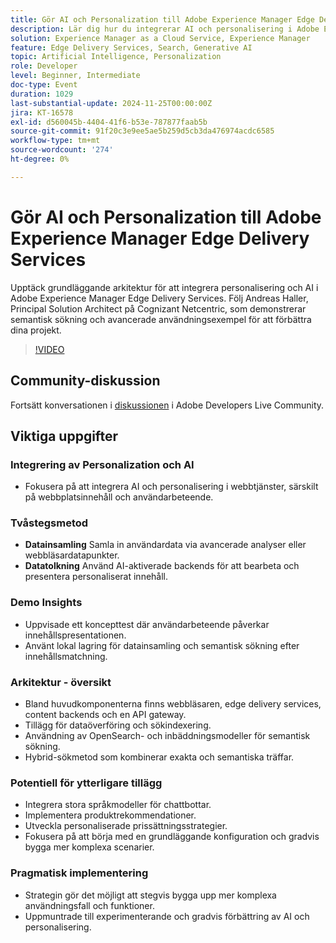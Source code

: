 ```yaml
---
title: Gör AI och Personalization till Adobe Experience Manager Edge Delivery Services
description: Lär dig hur du integrerar AI och personalisering i Adobe Experience Manager Edge Delivery Services med grundläggande arkitektur, semantisk sökning och avancerade användningsexempel från Andreas Haller, Principal Solution Architect på Cognizant Netcentric.
solution: Experience Manager as a Cloud Service, Experience Manager
feature: Edge Delivery Services, Search, Generative AI
topic: Artificial Intelligence, Personalization
role: Developer
level: Beginner, Intermediate
doc-type: Event
duration: 1029
last-substantial-update: 2024-11-25T00:00:00Z
jira: KT-16578
exl-id: d560045b-4404-41f6-b53e-787877faab5b
source-git-commit: 91f20c3e9ee5ae5b259d5cb3da476974acdc6585
workflow-type: tm+mt
source-wordcount: '274'
ht-degree: 0%

---
```


# Gör AI och Personalization till Adobe Experience Manager Edge Delivery Services

Upptäck grundläggande arkitektur för att integrera personalisering och AI i Adobe Experience Manager Edge Delivery Services. Följ Andreas Haller, Principal Solution Architect på Cognizant Netcentric, som demonstrerar semantisk sökning och avancerade användningsexempel för att förbättra dina projekt.

>[!VIDEO](https://video.tv.adobe.com/v/3440410/?learn=on&enablevpops&captions=swe)

## Community-diskussion

Fortsätt konversationen i [diskussionen](https://adobe.ly/3Z0PtJF) i Adobe Developers Live Community.

## Viktiga uppgifter

### Integrering av Personalization och AI

* Fokusera på att integrera AI och personalisering i webbtjänster, särskilt på webbplatsinnehåll och användarbeteende.

### Tvåstegsmetod

* **Datainsamling** Samla in användardata via avancerade analyser eller webbläsardatapunkter.
* **Datatolkning** Använd AI-aktiverade backends för att bearbeta och presentera personaliserat innehåll.

### Demo Insights

* Uppvisade ett koncepttest där användarbeteende påverkar innehållspresentationen.
* Använt lokal lagring för datainsamling och semantisk sökning efter innehållsmatchning.

### Arkitektur - översikt

* Bland huvudkomponenterna finns webbläsaren, edge delivery services, content backends och en API gateway.
* Tillägg för dataöverföring och sökindexering.
* Användning av OpenSearch- och inbäddningsmodeller för semantisk sökning.
* Hybrid-sökmetod som kombinerar exakta och semantiska träffar.

### Potentiell för ytterligare tillägg

* Integrera stora språkmodeller för chattbottar.
* Implementera produktrekommendationer.
* Utveckla personaliserade prissättningsstrategier.
* Fokusera på att börja med en grundläggande konfiguration och gradvis bygga mer komplexa scenarier.

### Pragmatisk implementering

* Strategin gör det möjligt att stegvis bygga upp mer komplexa användningsfall och funktioner.
* Uppmuntrade till experimenterande och gradvis förbättring av AI och personalisering.
